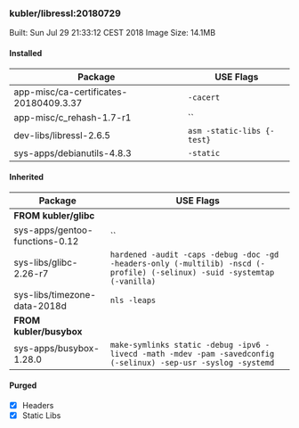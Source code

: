 ### kubler/libressl:20180729

Built: Sun Jul 29 21:33:12 CEST 2018
Image Size: 14.1MB

#### Installed
Package | USE Flags
--------|----------
app-misc/ca-certificates-20180409.3.37 | `-cacert`
app-misc/c_rehash-1.7-r1 | ``
dev-libs/libressl-2.6.5 | `asm -static-libs {-test}`
sys-apps/debianutils-4.8.3 | `-static`
#### Inherited
Package | USE Flags
--------|----------
**FROM kubler/glibc** |
sys-apps/gentoo-functions-0.12 | ``
sys-libs/glibc-2.26-r7 | `hardened -audit -caps -debug -doc -gd -headers-only (-multilib) -nscd (-profile) (-selinux) -suid -systemtap (-vanilla)`
sys-libs/timezone-data-2018d | `nls -leaps`
**FROM kubler/busybox** |
sys-apps/busybox-1.28.0 | `make-symlinks static -debug -ipv6 -livecd -math -mdev -pam -savedconfig (-selinux) -sep-usr -syslog -systemd`
#### Purged
- [x] Headers
- [x] Static Libs
